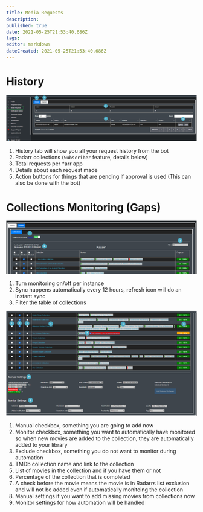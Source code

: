 ```yaml
---
title: Media Requests
description: 
published: true
date: 2021-05-25T21:53:40.686Z
tags: 
editor: markdown
dateCreated: 2021-05-25T21:53:40.686Z
---
```


# History


![media-requests-1.png](/media-requests-1.png)

1. History tab will show you all your request history from the bot
1. Radarr collections (`Subscriber` feature, details below)
1. Total requests per \*arr app
1. Details about each request made
1. Action buttons for things that are pending if approval is used (This can also be done with the bot)

# Collections Monitoring (Gaps)

![media-requests-1.png](/media-requests-3.png)

1. Turn monitoring on/off per instance
1. Sync happens automatically every 12 hours, refresh icon will do an instant sync
1. Filter the table of collections

![media-requests-1.png](/media-requests-2.png)

1. Manual checkbox, something you are going to add now
1. Monitor checkbox, something you want to automatically have monitored so when new movies are added to the collection, they are automatically added to your library
1. Exclude checkbox, something you do not want to monitor during automation
1. TMDb collection name and link to the collection
1. List of movies in the collection and if you have them or not
1. Percentage of the collection that is completed
1. A check before the movie means the movie is in Radarrs list exclusion and will not be added even if automatically monitoing the collection
1. Manual settings if you want to add missing movies from collections now
1. Monitor settings for how automation will be handled